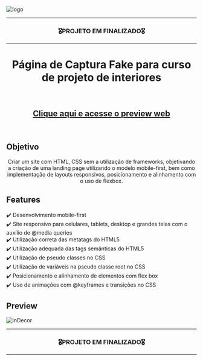 ![logo](https://user-images.githubusercontent.com/68918326/193332767-8248edfa-cf76-4032-8eed-05bf3037838c.PNG)

<hr>
<h3 align="center">🎖️PROJETO EM FINALIZADO🎖️</h3>
<hr>

<h1 align="center">Página de Captura Fake para curso de projeto de interiores</h1>
<br>
<h2 align="center"><a href="https://romulo-sobrinho.github.io/html_css_landing_page" target="_blank">Clique aqui e acesse o preview web</a></h2>
<br>

## Objetivo
<p align="center">
  Criar um site com HTML, CSS sem a utilização de frameworks, objetivando a criação de uma landing page utilizando o modelo mobile-first, bem como implementação de layouts responsivos, posicionamento e alinhamento com o uso de flexbox.
</p>


## Features
  ✔️ Desenvolvimento mobile-first <br>
  ✔️ Site responsivo para celulares, tablets, desktop e grandes telas com o auxílio de @media queries <br>
  ✔️ Utilização correta das metatags do HTML5 <br>
  ✔️ Utilização adequada das tags semânticas do HTML5 <br>
  ✔️ Utilização de pseudo classes no CSS <br>
  ✔️ Utilização de variáveis na pseudo classe root no CSS <br>
  ✔️ Posicionamento e alinhamento de elementos com flex box <br>
  ✔️ Uso de animações com @keyframes e transições no CSS <br>
 
     
## Preview
![InDecor](https://user-images.githubusercontent.com/68918326/193332435-3d581a38-e036-4bc5-916a-0d7745eec6f1.PNG)

<hr>
<h3 align="center">🎖️PROJETO EM FINALIZADO🎖️</h3>
<hr>
